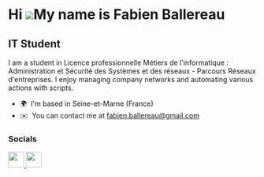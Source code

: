 Hi ![](https://user-images.githubusercontent.com/18350557/176309783-0785949b-9127-417c-8b55-ab5a4333674e.gif)My name is Fabien Ballereau
========================================================================================================================================

IT Student
----------

I am a student in Licence professionnelle Métiers de l'informatique : Administration et Sécurité des Systèmes et des réseaux - Parcours Réseaux d'entreprises. I enjoy managing company networks and automating various actions with scripts.

* 🌍  I'm based in Seine-et-Marne (France)
* ✉️  You can contact me at [fabien.ballereau@gmail.com](mailto:fabien.ballereau@gmail.com)


### Socials

<p align="left"> <a href="https://www.github.com/FabienBll" target="_blank" rel="noreferrer"> <picture> <source media="(prefers-color-scheme: dark)" srcset="https://raw.githubusercontent.com/danielcranney/readme-generator/main/public/icons/socials/github-dark.svg" /> <source media="(prefers-color-scheme: light)" srcset="https://raw.githubusercontent.com/danielcranney/readme-generator/main/public/icons/socials/github.svg" /> <img src="https://raw.githubusercontent.com/danielcranney/readme-generator/main/public/icons/socials/github.svg" width="32" height="32" /> </picture> </a> <a href="https://www.linkedin.com/in/fabienballereau" target="_blank" rel="noreferrer"> <picture> <source media="(prefers-color-scheme: dark)" srcset="https://raw.githubusercontent.com/danielcranney/readme-generator/main/public/icons/socials/linkedin-dark.svg" /> <source media="(prefers-color-scheme: light)" srcset="https://raw.githubusercontent.com/danielcranney/readme-generator/main/public/icons/socials/linkedin.svg" /> <img src="https://raw.githubusercontent.com/danielcranney/readme-generator/main/public/icons/socials/linkedin.svg" width="32" height="32" /> </picture> </a></p>
